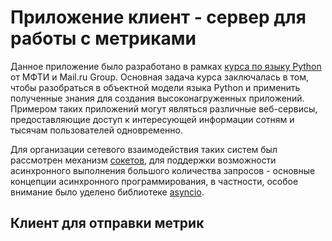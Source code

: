 # Приложение клиент - сервер для работы с метриками

Данное приложение было разработано в рамках [курса по языку Python](https://www.coursera.org/learn/programming-in-python) от МФТИ и Mail.ru Group. Основная задача курса заключалась в том, чтобы разобраться в объектной модели языка Python и применить полученные знания для создания высоконагруженных приложений. Примером таких приложений могут являться различные веб-сервисы, предоставляющие доступ к интересующей информации сотням и тысячам пользователей одновременно. 

Для организации сетевого взаимодействия таких систем был рассмотрен механизм [сокетов](https://docs.python.org/3/howto/sockets.html), для поддержки возможности асинхронного выполнения большого количества запросов - основные концепции асинхронного программирования, в частности, особое внимание было уделено библиотеке [asyncio](https://docs.python.org/3/library/asyncio.html).

## Клиент для отправки метрик
